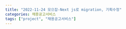```yaml
---
title: "2022-11-24 모으잡-Next js로 migration, 기획수정"
categories: 채용공고서비스
tags: ["project", "채용공고서비스"]
---
```


